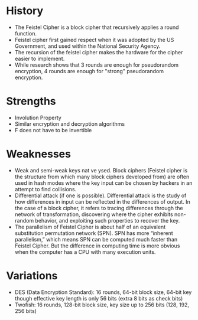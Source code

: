 # History
* The Feistel Cipher is a block cipher that recursively applies a round function.
* Feistel cipher first gained respect when it was adopted by the US Government, and used within the National Security Agency.
* The recursion of the feistel cipher makes the hardware for the cipher easier to implement.
* While research shows that 3 rounds are enough for pseudorandom encryption, 4 rounds are enough for "strong" pseudorandom encryption. 

# Strengths
* Involution Property
* Similar encryption and decryption algorithms
* F does not have to be invertible

# Weaknesses
* Weak and semi-weak keys nat ve ysed. Block ciphers (Feistel cipher is the structure from which many block ciphers developed from) are often used in hash modes where the key input can be chosen by hackers in an attempt to find collisions.
* Differential attack (if one is possible). Differential attack is the study of how differences in input can be reflected in the differences of output. In the case of a block cipher, it refers to tracing differences through the network of transformation, discovering where the cipher exhibits non-random behavior, and exploiting such properties to recover the key.
* The parallelism of Feistel Cipher is about half of an equivalent substitution permutation network (SPN). SPN has more “inherent parallelism,” which means SPN can be computed much faster than Feistel Cipher. But the difference in computing time is more obvious when the computer has a CPU with many execution units.

# Variations
* DES (Data Encryption Standard): 16 rounds, 64-bit block size, 64-bit key though effective key length is only 56 bits (extra 8 bits as check bits)
* Twofish: 16 rounds, 128-bit block size, key size up to 256 bits (128, 192, 256 bits)
